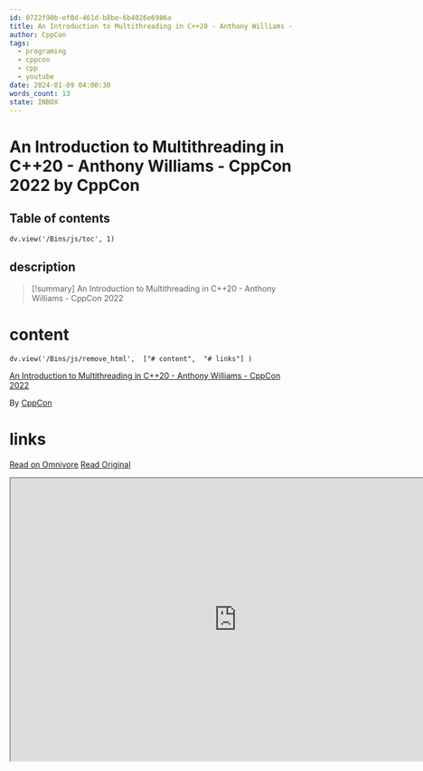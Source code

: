 ```yaml
---
id: 0722f90b-ef0d-461d-b8be-6b4026e6986a
title: An Introduction to Multithreading in C++20 - Anthony Williams - CppCon 2022
author: CppCon
tags:
  - programing
  - cppcon
  - cpp
  - youtube
date: 2024-01-09 04:00:30
words_count: 13
state: INBOX
---
```


# An Introduction to Multithreading in C++20 - Anthony Williams - CppCon 2022 by CppCon
## Table of contents
```dataviewjs 
dv.view('/Bins/js/toc', 1) 
```


## description
>[!summary] 
> An Introduction to Multithreading in C++20 - Anthony Williams - CppCon 2022


# content
```dataviewjs 
dv.view('/Bins/js/remove_html',  ["# content",  "# links"] ) 
```
[An Introduction to Multithreading in C++20 - Anthony Williams - CppCon 2022](https://www.youtube.com/watch?v=A7sVFJLJM-A)

By [CppCon](https://www.youtube.com/@CppCon)



# links
[Read on Omnivore](https://omnivore.app/me/https-www-youtube-com-watch-v-a-7-s-vfjljm-a-18cebf109dd)
[Read Original](https://www.youtube.com/watch?v=A7sVFJLJM-A)

<iframe src="https://www.youtube.com/watch?v=A7sVFJLJM-A"  width="800" height="500"></iframe>

